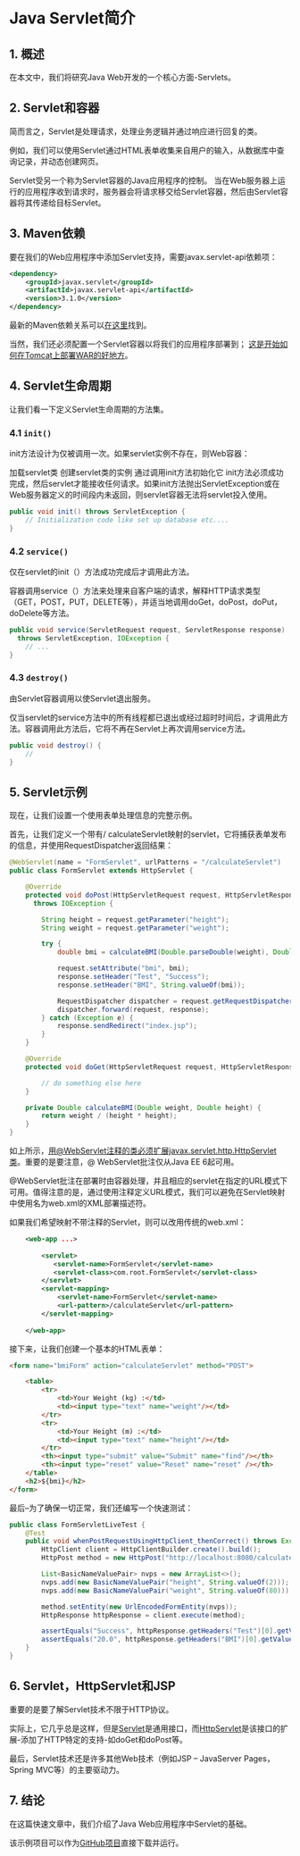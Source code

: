 # Java Servlet简介

## 1. 概述
在本文中，我们将研究Java Web开发的一个核心方面-Servlets。

## 2. Servlet和容器
简而言之，Servlet是处理请求，处理业务逻辑并通过响应进行回复的类。

例如，我们可以使用Servlet通过HTML表单收集来自用户的输入，从数据库中查询记录，并动态创建网页。

Servlet受另一个称为Servlet容器的Java应用程序的控制。 当在Web服务器上运行的应用程序收到请求时，服务器会将请求移交给Servlet容器，然后由Servlet容器将其传递给目标Servlet。

## 3. Maven依赖
要在我们的Web应用程序中添加Servlet支持，需要javax.servlet-api依赖项：

```xml
<dependency>
    <groupId>javax.servlet</groupId>
    <artifactId>javax.servlet-api</artifactId>
    <version>3.1.0</version>
</dependency>
```
最新的Maven依赖关系可以[在这里](https://mvnrepository.com/artifact/javax.servlet/servlet-api)找到。

当然，我们还必须配置一个Servlet容器以将我们的应用程序部署到； [这是开始如何在Tomcat上部署WAR的好地方](../DevOps/1.如何将WAR文件部署到Tomcat.md)。

## 4. Servlet生命周期
让我们看一下定义Servlet生命周期的方法集。

### 4.1 `init()`
init方法设计为仅被调用一次。如果servlet实例不存在，则Web容器：

加载servlet类
创建servlet类的实例
通过调用init方法初始化它
init方法必须成功完成，然后servlet才能接收任何请求。如果init方法抛出ServletException或在Web服务器定义的时间段内未返回，则servlet容器无法将servlet投入使用。
```java
public void init() throws ServletException {
    // Initialization code like set up database etc....
}
```
### 4.2 `service()`
仅在servlet的init（）方法成功完成后才调用此方法。

容器调用service（）方法来处理来自客户端的请求，解释HTTP请求类型（GET，POST，PUT，DELETE等），并适当地调用doGet，doPost，doPut，doDelete等方法。
```java
public void service(ServletRequest request, ServletResponse response) 
  throws ServletException, IOException {
    // ...
}
```
### 4.3 `destroy()`
由Servlet容器调用以使Servlet退出服务。

仅当servlet的service方法中的所有线程都已退出或经过超时时间后，才调用此方法。容器调用此方法后，它将不再在Servlet上再次调用service方法。
```java
public void destroy() {
    // 
}
```
## 5. Servlet示例
现在，让我们设置一个使用表单处理信息的完整示例。

首先，让我们定义一个带有/ calculateServlet映射的servlet，它将捕获表单发布的信息，并使用RequestDispatcher返回结果：

```java
@WebServlet(name = "FormServlet", urlPatterns = "/calculateServlet")
public class FormServlet extends HttpServlet {

    @Override
    protected void doPost(HttpServletRequest request, HttpServletResponse response)
      throws IOException {

        String height = request.getParameter("height");
        String weight = request.getParameter("weight");

        try {
            double bmi = calculateBMI(Double.parseDouble(weight), Double.parseDouble(height));

            request.setAttribute("bmi", bmi);
            response.setHeader("Test", "Success");
            response.setHeader("BMI", String.valueOf(bmi));

            RequestDispatcher dispatcher = request.getRequestDispatcher("/WEB-INF/jsp/index.jsp");
            dispatcher.forward(request, response);
        } catch (Exception e) {
            response.sendRedirect("index.jsp");
        }
    }

    @Override
    protected void doGet(HttpServletRequest request, HttpServletResponse response) {

        // do something else here
    }

    private Double calculateBMI(Double weight, Double height) {
        return weight / (height * height);
    }
}
```
如上所示，用@WebServlet注释的类必须扩展javax.servlet.http.HttpServlet类。重要的是要注意，@ WebServlet批注仅从Java EE 6起可用。

@WebServlet批注在部署时由容器处理，并且相应的servlet在指定的URL模式下可用。值得注意的是，通过使用注释定义URL模式，我们可以避免在Servlet映射中使用名为web.xml的XML部署描述符。

如果我们希望映射不带注释的Servlet，则可以改用传统的web.xml：
```xml
    <web-app ...>
     
        <servlet>
           <servlet-name>FormServlet</servlet-name>
           <servlet-class>com.root.FormServlet</servlet-class>
        </servlet>
        <servlet-mapping>
            <servlet-name>FormServlet</servlet-name>
            <url-pattern>/calculateServlet</url-pattern>
        </servlet-mapping>
     
    </web-app>
```
接下来，让我们创建一个基本的HTML表单：
```html
<form name="bmiForm" action="calculateServlet" method="POST">

    <table>
        <tr>
            <td>Your Weight (kg) :</td>
            <td><input type="text" name="weight"/></td>
        </tr>
        <tr>
            <td>Your Height (m) :</td>
            <td><input type="text" name="height"/></td>
        </tr>
        <th><input type="submit" value="Submit" name="find"/></th>
        <th><input type="reset" value="Reset" name="reset" /></th>
    </table>
    <h2>${bmi}</h2>
</form>
```
最后–为了确保一切正常，我们还编写一个快速测试：
```java
public class FormServletLiveTest {
    @Test
    public void whenPostRequestUsingHttpClient_thenCorrect() throws Exception {
        HttpClient client = HttpClientBuilder.create().build();
        HttpPost method = new HttpPost("http://localhost:8080/calculateServlet");

        List<BasicNameValuePair> nvps = new ArrayList<>();
        nvps.add(new BasicNameValuePair("height", String.valueOf(2)));
        nvps.add(new BasicNameValuePair("weight", String.valueOf(80)));

        method.setEntity(new UrlEncodedFormEntity(nvps));
        HttpResponse httpResponse = client.execute(method);

        assertEquals("Success", httpResponse.getHeaders("Test")[0].getValue());
        assertEquals("20.0", httpResponse.getHeaders("BMI")[0].getValue());
    }
}
```

## 6. Servlet，HttpServlet和JSP
重要的是要了解Servlet技术不限于HTTP协议。

实际上，它几乎总是这样，但是[Servlet](https://docs.oracle.com/javaee/7/api/javax/servlet/Servlet.html)是通用接口，而[HttpServlet](https://docs.oracle.com/javaee/7/api/javax/servlet/http/HttpServlet.html)是该接口的扩展-添加了HTTP特定的支持-如doGet和doPost等。


最后，Servlet技术还是许多其他Web技术（例如JSP – JavaServer Pages，Spring MVC等）的主要驱动力。

## 7. 结论
在这篇快速文章中，我们介绍了Java Web应用程序中Servlet的基础。

该示例项目可以作为[GitHub项目](https://github.com/tomlxq/tutorials/tree/master/core-java-modules/javax-servlets)直接下载并运行。